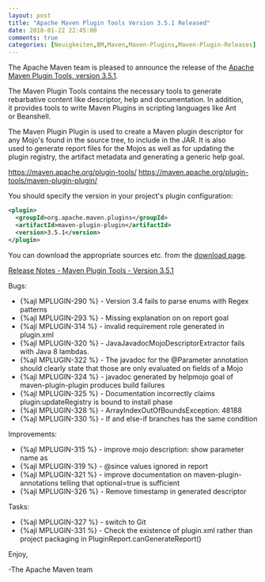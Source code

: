 ```yaml
---
layout: post
title: "Apache Maven Plugin Tools Version 3.5.1 Released"
date: 2018-01-22 22:45:00
comments: true
categories: [Neuigkeiten,BM,Maven,Maven-Plugins,Maven-Plugin-Releases]
---
```

The Apache Maven team is pleased to announce the release of the 
[Apache Maven Plugin Tools, version 3.5.1](http://maven.apache.org/plugin-tools/).

The Maven Plugin Tools contains the necessary tools to generate  
rebarbative content like descriptor, help and documentation. In addition,  
it provides tools to write Maven Plugins in scripting languages like Ant  
or Beanshell.

The Maven Plugin Plugin is used to create a Maven plugin descriptor for  
any Mojo's found in the source tree, to include in the JAR. It is also  
used to generate report files for the Mojos as well as for updating the  
plugin registry, the artifact metadata and generating a generic help goal.

https://maven.apache.org/plugin-tools/
https://maven.apache.org/plugin-tools/maven-plugin-plugin/

You should specify the version in your project's plugin configuration:

``` xml
<plugin>
  <groupId>org.apache.maven.plugins</groupId>
  <artifactId>maven-plugin-plugin</artifactId>
  <version>3.5.1</version>
</plugin>
```
You can download the appropriate sources etc. from the [download page](https://maven.apache.org/plugins-tools/download.cgi).

<!-- more -->

[Release Notes - Maven Plugin Tools - Version 3.5.1](https://issues.apache.org/jira/secure/ReleaseNote.jspa?projectId=12317820&version=12338196)


Bugs:
 * {%ajl MPLUGIN-290 %} - Version 3.4 fails to parse enums with Regex patterns
 * {%ajl MPLUGIN-293 %} - Missing explanation on <requirements> on report goal
 * {%ajl MPLUGIN-314 %} - invalid requirement role generated in plugin.xml
 * {%ajl MPLUGIN-320 %} - JavaJavadocMojoDescriptorExtractor fails with Java 8 lambdas.
 * {%ajl MPLUGIN-322 %} - The javadoc for the @Parameter annotation should clearly state that those are only evaluated on fields of a Mojo
 * {%ajl MPLUGIN-324 %} - javadoc generated by helpmojo goal of maven-plugin-plugin produces build failures
 * {%ajl MPLUGIN-325 %} - Documentation incorrectly claims plugin:updateRegistry is bound to install phase
 * {%ajl MPLUGIN-328 %} - ArrayIndexOutOfBoundsException: 48188 
 * {%ajl MPLUGIN-330 %} - If and else-if branches has the same condition

Improvements:
 * {%ajl MPLUGIN-315 %} - improve mojo description: show parameter name as <parameter>
 * {%ajl MPLUGIN-319 %} - @since values ignored in report
 * {%ajl MPLUGIN-321 %} - improve documentation on maven-plugin-annotations telling that optional=true is sufficient
 * {%ajl MPLUGIN-326 %} - Remove timestamp in generated descriptor

Tasks:
 * {%ajl MPLUGIN-327 %} - switch to Git
 * {%ajl MPLUGIN-331 %} - Check the existence of plugin.xml rather than project packaging in PluginReport.canGenerateReport()


Enjoy,

-The Apache Maven team

